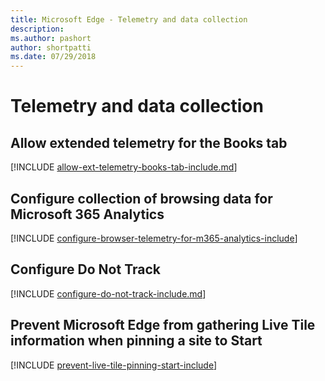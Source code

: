 ```yaml
---
title: Microsoft Edge - Telemetry and data collection
description: 
ms.author: pashort
author: shortpatti
ms.date: 07/29/2018
---
```


# Telemetry and data collection



## Allow extended telemetry for the Books tab
[!INCLUDE [allow-ext-telemetry-books-tab-include.md](../includes/allow-ext-telemetry-books-tab-include.md)]

## Configure collection of browsing data for Microsoft 365 Analytics
[!INCLUDE [configure-browser-telemetry-for-m365-analytics-include](../includes/configure-browser-telemetry-for-m365-analytics-include.md)]



## Configure Do Not Track
[!INCLUDE [configure-do-not-track-include.md](../includes/configure-do-not-track-include.md)]


## Prevent Microsoft Edge from gathering Live Tile information when pinning a site to Start
[!INCLUDE [prevent-live-tile-pinning-start-include](../includes/prevent-live-tile-pinning-start-include.md)]